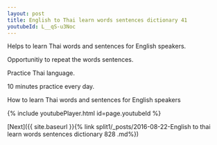 ```yaml
---
layout: post
title: English to Thai learn words sentences dictionary 41 
youtubeId: L__qS-u3Noc
---
```

 
 
Helps to learn Thai words and sentences for English speakers.

Opportunitiy to repeat the words sentences. 

Practice Thai language. 
 
10 minutes practice every day. 
 
How to learn Thai words and sentences for English speakers 
 
{% include youtubePlayer.html id=page.youtubeId %}
 
 
[Next]({{ site.baseurl }}{% link  split1/_posts/2016-08-22-English to thai learn words sentences dictionary 828 .md%})
 
